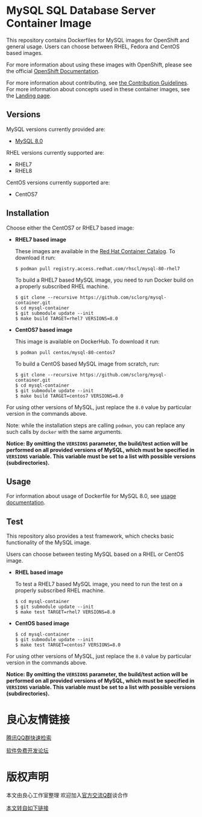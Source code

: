 MySQL SQL Database Server Container Image
======================================

This repository contains Dockerfiles for MySQL images for OpenShift and general usage.
Users can choose between RHEL, Fedora and CentOS based images.

For more information about using these images with OpenShift, please see the
official [OpenShift Documentation](http://u.720life.cn/g/6ae0e92e990cb67403a1ae7ffa620b4ebaa245765fc9a76e91879b7e4fc97eb1f6cafdc6277dc6ac66196f8733eb3f6b41384a321434a4a3caa9853d28a645e8).

For more information about contributing, see
[the Contribution Guidelines](http://u.720life.cn/g/54145d0471d91890860f7f8463c030460455d92cbdac5837189f91231ce619271afb41846ebeacce7efe62f40d9a32c7a4e9166e4f7c58a365c40e50283b072d).
For more information about concepts used in these container images, see the
[Landing page](http://u.720life.cn/g/54145d0471d91890860f7f8463c030460455d92cbdac5837189f91231ce6192712bc1360bbb47f90f98e8872f53a8deb).


Versions
---------------
MySQL versions currently provided are:
* [MySQL 8.0](8.0)

RHEL versions currently supported are:
* RHEL7
* RHEL8

CentOS versions currently supported are:
* CentOS7


Installation
----------------------
Choose either the CentOS7 or RHEL7 based image:

*  **RHEL7 based image**

    These images are available in the [Red Hat Container Catalog](http://u.720life.cn/g/03e72d70085c7c05ff73e86e211b084228e0aef424e1b885632b2d236804aa24c8cc42122fa59e500e32fe432f0070857aad22d37c8245ca92b2b6183e7be2105272fed320dd38d964a858adb61fee2fcbaf4ee190395c360fedb67f68fdca83).
    To download it run:

    ```
    $ podman pull registry.access.redhat.com/rhscl/mysql-80-rhel7
    ```

    To build a RHEL7 based MySQL image, you need to run Docker build on a properly
    subscribed RHEL machine.

    ```
    $ git clone --recursive https://github.com/sclorg/mysql-container.git
    $ cd mysql-container
    $ git submodule update --init
    $ make build TARGET=rhel7 VERSIONS=8.0
    ```

*  **CentOS7 based image**

    This image is available on DockerHub. To download it run:

    ```
    $ podman pull centos/mysql-80-centos7
    ```

    To build a CentOS based MySQL image from scratch, run:

    ```
    $ git clone --recursive https://github.com/sclorg/mysql-container.git
    $ cd mysql-container
    $ git submodule update --init
    $ make build TARGET=centos7 VERSIONS=8.0
    ```

For using other versions of MySQL, just replace the `8.0` value by particular version
in the commands above.

Note: while the installation steps are calling `podman`, you can replace any such calls by `docker` with the same arguments.

**Notice: By omitting the `VERSIONS` parameter, the build/test action will be performed
on all provided versions of MySQL, which must be specified in  `VERSIONS` variable.
This variable must be set to a list with possible versions (subdirectories).**


Usage
---------------------------------

For information about usage of Dockerfile for MySQL 8.0,
see [usage documentation](8.0).


Test
---------------------------------

This repository also provides a test framework, which checks basic functionality
of the MySQL image.

Users can choose between testing MySQL based on a RHEL or CentOS image.

*  **RHEL based image**

    To test a RHEL7 based MySQL image, you need to run the test on a properly
    subscribed RHEL machine.

    ```
    $ cd mysql-container
    $ git submodule update --init
    $ make test TARGET=rhel7 VERSIONS=8.0
    ```

*  **CentOS based image**

    ```
    $ cd mysql-container
    $ git submodule update --init
    $ make test TARGET=centos7 VERSIONS=8.0
    ```

For using other versions of MySQL, just replace the `8.0` value by particular version
in the commands above.

**Notice: By omitting the `VERSIONS` parameter, the build/test action will be performed
on all provided versions of MySQL, which must be specified in  `VERSIONS` variable.
This variable must be set to a list with possible versions (subdirectories).**



 # 良心友情链接

[腾讯QQ群快速检索](http://u.720life.cn/s/8cf73f7c)

[软件免费开发论坛](http://u.720life.cn/s/bbb01dc0)

# 版权声明 

本文由良心工作室整理 欢迎加入[官方交流Q群](https://u.720life.cn/s/f2316816)谈合作

[本文转自如下链接](http://u.720life.cn/g/2e71d0f0a5c601172267ba20d3a43c6ec188b9c59d4bccc3d45564b6ffc96427049b8c3e97b789342476005b7fcb12627f84bab82ed7db9d5b3d8669f23b108ffb727077d2729fcc620b84e9a4528031)